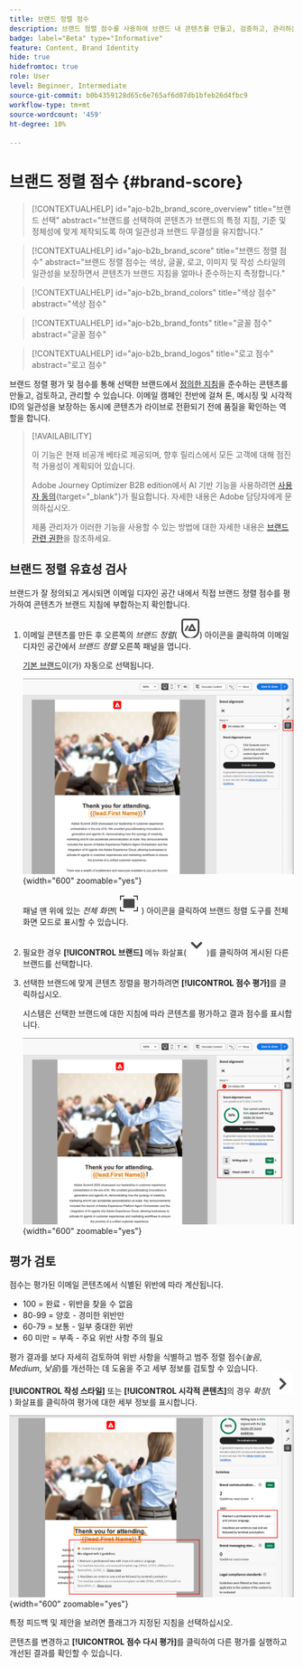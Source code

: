 ```yaml
---
title: 브랜드 정렬 점수
description: 브랜드 정렬 점수를 사용하여 브랜드 내 콘텐츠를 만들고, 검증하고, 관리하는 방법에 대해 알아봅니다.
badge: label="Beta" type="Informative"
feature: Content, Brand Identity
hide: true
hidefromtoc: true
role: User
level: Beginner, Intermediate
source-git-commit: b0b4359128d65c6e765af6d07db1bfeb26d4fbc9
workflow-type: tm+mt
source-wordcount: '459'
ht-degree: 10%

---
```


# 브랜드 정렬 점수 {#brand-score}

>[!CONTEXTUALHELP]
>id="ajo-b2b_brand_score_overview"
>title="브랜드 선택"
>abstract="브랜드를 선택하여 콘텐츠가 브랜드의 특정 지침, 기준 및 정체성에 맞게 제작되도록 하여 일관성과 브랜드 무결성을 유지합니다."

>[!CONTEXTUALHELP]
>id="ajo-b2b_brand_score"
>title="브랜드 정렬 점수"
>abstract="브랜드 정렬 점수는 색상, 글꼴, 로고, 이미지 및 작성 스타일의 일관성을 보장하면서 콘텐츠가 브랜드 지침을 얼마나 준수하는지 측정합니다."

>[!CONTEXTUALHELP]
>id="ajo-b2b_brand_colors"
>title="색상 점수"
>abstract="색상 점수"

>[!CONTEXTUALHELP]
>id="ajo-b2b_brand_fonts"
>title="글꼴 점수"
>abstract="글꼴 점수"

>[!CONTEXTUALHELP]
>id="ajo-b2b_brand_logos"
>title="로고 점수"
>abstract="로고 점수"

브랜드 정렬 평가 및 점수를 통해 선택한 브랜드에서 [정의한 지침](./brands-manage-create.md#brand-definitions)을 준수하는 콘텐츠를 만들고, 검토하고, 관리할 수 있습니다. 이메일 캠페인 전반에 걸쳐 톤, 메시징 및 시각적 ID의 일관성을 보장하는 동시에 콘텐츠가 라이브로 전환되기 전에 품질을 확인하는 역할을 합니다.

>[!AVAILABILITY]
>
>이 기능은 현재 비공개 베타로 제공되며, 향후 릴리스에서 모든 고객에 대해 점진적 가용성이 계획되어 있습니다.
>
>Adobe Journey Optimizer B2B edition에서 AI 기반 기능을 사용하려면 [사용자 동의](https://www.adobe.com/kr/legal/licenses-terms/adobe-dx-gen-ai-user-guidelines.html){target="_blank"}가 필요합니다. 자세한 내용은 Adobe 담당자에게 문의하십시오.
>
>제품 관리자가 이러한 기능을 사용할 수 있는 방법에 대한 자세한 내용은 [브랜드 관련 권한](./brands-overview.md#brand-related-permissions)을 참조하세요.

## 브랜드 정렬 유효성 검사

브랜드가 잘 정의되고 게시되면 이메일 디자인 공간 내에서 직접 브랜드 정렬 점수를 평가하여 콘텐츠가 브랜드 지침에 부합하는지 확인합니다.

1. 이메일 콘텐츠를 만든 후 오른쪽의 _브랜드 정렬_( ![브랜드 정렬 아이콘](../assets/do-not-localize/icon-brand-compliance.svg)) 아이콘을 클릭하여 이메일 디자인 공간에서 _브랜드 정렬_ 오른쪽 패널을 엽니다.

   [기본 브랜드](./brands-manage-create.md#default-brand)이(가) 자동으로 선택됩니다.

   ![브랜드 정렬 도구 액세스](./assets/brands-alignment-sidebar.png){width="600" zoomable="yes"}

   패널 맨 위에 있는 _전체 화면_( ![전체 화면 아이콘](../assets/do-not-localize/icon-full-screen.svg) ) 아이콘을 클릭하여 브랜드 정렬 도구를 전체 화면 모드로 표시할 수 있습니다.

1. 필요한 경우 **[!UICONTROL 브랜드]** 메뉴 화살표(![아래쪽 화살표](../assets/do-not-localize/icon-down-menu.svg))를 클릭하여 게시된 다른 브랜드를 선택합니다.

1. 선택한 브랜드에 맞게 콘텐츠 정렬을 평가하려면 **[!UICONTROL 점수 평가]**&#x200B;를 클릭하십시오.

   시스템은 선택한 브랜드에 대한 지침에 따라 콘텐츠를 평가하고 결과 점수를 표시합니다.

   ![브랜드 정렬 평가 점수](./assets/brands-alignment-evaluation.png){width="600" zoomable="yes"}

## 평가 검토

점수는 평가된 이메일 콘텐츠에서 식별된 위반에 따라 계산됩니다.

* 100 = 완료 - 위반을 찾을 수 없음
* 80-99 = 양호 - 경미한 위반만
* 60-79 = 보통 - 일부 중대한 위반
* 60 미만 = 부족 - 주요 위반 사항 주의 필요

평가 결과를 보다 자세히 검토하여 위반 사항을 식별하고 범주 정렬 점수(_높음_, _Medium_, _낮음_)를 개선하는 데 도움을 주고 세부 정보를 검토할 수 있습니다. **[!UICONTROL 작성 스타일]** 또는 **[!UICONTROL 시각적 콘텐츠]**&#x200B;의 경우 _확장_( ![확장 화살표](../assets/do-not-localize/icon-expand-right.svg) ) 화살표를 클릭하여 평가에 대한 세부 정보를 표시합니다.

![브랜드 정렬 평가 세부 정보](./assets/brands-alignment-evaluation-details.png){width="600" zoomable="yes"}

특정 피드백 및 제안을 보려면 플래그가 지정된 지침을 선택하십시오.

콘텐츠를 변경하고 **[!UICONTROL 점수 다시 평가]**&#x200B;를 클릭하여 다른 평가를 실행하고 개선된 결과를 확인할 수 있습니다.
